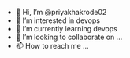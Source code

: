 - 👋 Hi, I’m @priyakhakrode02
- 👀 I’m interested in devops 
- 🌱 I’m currently learning devops
- 💞️ I’m looking to collaborate on ...
- 📫 How to reach me ...

<!---
priyakhakrode02/priyakhakrode02 is a ✨ special ✨ repository because its `README.md` (this file) appears on your GitHub profile.
You can click the Preview link to take a look at your changes.
--->
